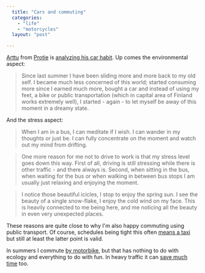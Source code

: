 ```yaml
---
  title: "Cars and commuting"
  categories: 
    - "life"
    - "motorcycles"
  layout: "post"

---
```

[Arttu][6] from [Protie][1] is [analyzing his car habit][2]. Up comes the environmental aspect:

> Since last summer I have been sliding more and more back to my old self. I became much less concerned of this world; started consuming more since I earned much more, bought a car and instead of using my feet, a bike or public transportation (which in capital area of Finland works extremely well), I started - again - to let myself be away of this moment in a dreamy state. 

And the stress aspect:

> When I am in a bus, I can meditate if I wish. I can wander in my thoughts or just be. I can fully concentrate on the moment and watch out my mind from drifting. 

> One more reason for me not to drive to work is that my stress level goes down this way. First of all, driving is still stressing while there is other traffic - and there always is. Second, when sitting in the bus, when waiting for the bus or when walking in between bus stops I am usually just relaxing and enjoying the moment.

> I notice those beautiful icicles, I stop to enjoy the spring sun. I see the beauty of a single snow-flake, I enjoy the cold wind on my face. This is heavily connected to me being here, and me noticing all the beauty in even very unexpected places.

These reasons are quite close to why I'm also happy commuting using public transport. Of course, schedules being tight this often [means a taxi][3] but still at least the latter point is valid.

In summers I commute [by motorbike][4], but that has nothing to do with ecology and everything to do with fun. In heavy traffic it can [save much time][5] too.

[1]: http://www.protie.fi/en/
[2]: http://www.kaktus.cc/weblog/why-do-i-prefer-sitting-in-a-bus-to-driving-a-car.html
[3]: http://bergie.iki.fi/blog/bad_taxi_day/
[4]: http://www.routamc.org/bikes/triumph-legend.html
[5]: http://www.ketchum.org/ls101.html
[6]: http://www.kaktus.cc/